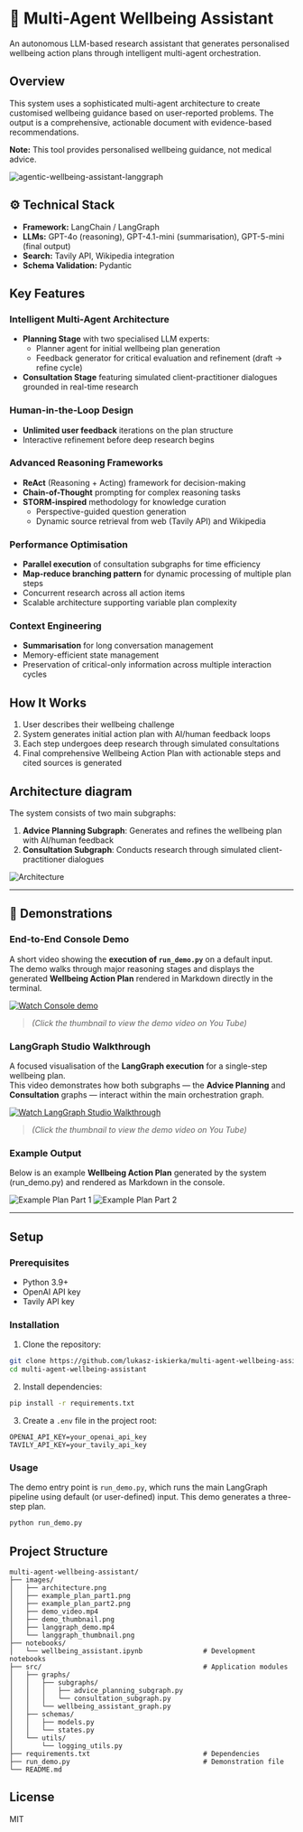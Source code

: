 # 🧠 Multi-Agent Wellbeing Assistant

An autonomous LLM-based research assistant that generates personalised wellbeing action plans through intelligent multi-agent orchestration.

## Overview

This system uses a sophisticated multi-agent architecture to create customised wellbeing guidance based on user-reported problems. The output is a comprehensive, actionable document with evidence-based recommendations.

**Note:** This tool provides personalised wellbeing guidance, not medical advice.

![agentic-wellbeing-assistant-langgraph](https://media1.giphy.com/media/v1.Y2lkPTc5MGI3NjExNGhsaXhlNndiNXljeW92d2Q4OXMxc2Q0a2Jocmsxb215YXJ0MjIwNyZlcD12MV9pbnRlcm5hbF9naWZfYnlfaWQmY3Q9Zw/I7tBWB7uC7kbo6Atxg/giphy.gif)

## ⚙️ Technical Stack

- **Framework:** LangChain / LangGraph
- **LLMs:** GPT-4o (reasoning), GPT-4.1-mini (summarisation), GPT-5-mini (final output)
- **Search:** Tavily API, Wikipedia integration
- **Schema Validation:** Pydantic

## Key Features

### Intelligent Multi-Agent Architecture
- **Planning Stage** with two specialised LLM experts:
    - Planner agent for initial wellbeing plan generation
    - Feedback generator for critical evaluation and refinement (draft → refine cycle)
- **Consultation Stage** featuring simulated client-practitioner dialogues grounded in real-time research

### Human-in-the-Loop Design
- **Unlimited user feedback** iterations on the plan structure
- Interactive refinement before deep research begins

### Advanced Reasoning Frameworks
- **ReAct** (Reasoning + Acting) framework for decision-making
- **Chain-of-Thought** prompting for complex reasoning tasks
- **STORM-inspired** methodology for knowledge curation
    - Perspective-guided question generation
    - Dynamic source retrieval from web (Tavily API) and Wikipedia

### Performance Optimisation
- **Parallel execution** of consultation subgraphs for time efficiency
- **Map-reduce branching pattern** for dynamic processing of multiple plan steps
- Concurrent research across all action items
- Scalable architecture supporting variable plan complexity

### Context Engineering
- **Summarisation** for long conversation management
- Memory-efficient state management
- Preservation of critical-only information across multiple interaction cycles

## How It Works

1. User describes their wellbeing challenge
2. System generates initial action plan with AI/human feedback loops
3. Each step undergoes deep research through simulated consultations
4. Final comprehensive Wellbeing Action Plan with actionable steps and cited sources is generated

## Architecture diagram

The system consists of two main subgraphs:
1. **Advice Planning Subgraph**: Generates and refines the wellbeing plan with AI/human feedback
2. **Consultation Subgraph**: Conducts research through simulated client-practitioner dialogues

![Architecture](images/architecture.png)

---

## 🎥 Demonstrations

### End-to-End Console Demo
A short video showing the **execution of `run_demo.py`** on a default input.  
The demo walks through major reasoning stages and displays the generated **Wellbeing Action Plan** rendered in Markdown directly in the terminal.

[![Watch Console demo](images/console_thumbnail.jpg)](https://youtu.be/dCmZe2Gge10)

> *(Click the thumbnail to view the demo video on You Tube)*


### LangGraph Studio Walkthrough
A focused visualisation of the **LangGraph execution** for a single-step wellbeing plan.  
This video demonstrates how both subgraphs — the **Advice Planning** and **Consultation** graphs — interact within the main orchestration graph.

[![Watch LangGraph Studio Walkthrough](images/studio_thumbnail.jpg)](https://youtu.be/GcrD9ZLOIZg)

> *(Click the thumbnail to view the demo video on You Tube)*

### Example Output
Below is an example **Wellbeing Action Plan** generated by the system (run_demo.py) and rendered as Markdown in the console.

![Example Plan Part 1](images/example_plan_part1.png)
![Example Plan Part 2](images/example_plan_part2.png)

---

## Setup

### Prerequisites
- Python 3.9+  
- OpenAI API key  
- Tavily API key  

### Installation

1. Clone the repository:
```bash
git clone https://github.com/lukasz-iskierka/multi-agent-wellbeing-assistant.git
cd multi-agent-wellbeing-assistant
```

2. Install dependencies:
```bash
pip install -r requirements.txt 
```

3. Create a `.env` file in the project root:
```env
OPENAI_API_KEY=your_openai_api_key
TAVILY_API_KEY=your_tavily_api_key
```

### Usage

The demo entry point is `run_demo.py`, which runs the main LangGraph pipeline using default (or user-defined) input. This demo generates a three-step plan.
```python
python run_demo.py
```

## Project Structure
```
multi-agent-wellbeing-assistant/
├── images/
│   ├── architecture.png
│   ├── example_plan_part1.png
│   ├── example_plan_part2.png
│   ├── demo_video.mp4
│   ├── demo_thumbnail.png
│   ├── langgraph_demo.mp4
│   └── langgraph_thumbnail.png
├── notebooks/
│   └── wellbeing_assistant.ipynb               # Development notebooks
├── src/                                        # Application modules
│   ├── graphs/
│   │   ├── subgraphs/
│   │   │   ├── advice_planning_subgraph.py
│   │   │   └── consultation_subgraph.py
│   │   └── wellbeing_assistant_graph.py
│   ├── schemas/
│   │   ├── models.py
│   │   └── states.py
│   └── utils/
│       └── logging_utils.py
├── requirements.txt                            # Dependencies
├── run_demo.py                                 # Demonstration file
└── README.md
```

## License

MIT